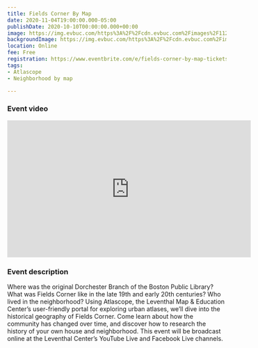 ```yaml
---
title: Fields Corner By Map
date: 2020-11-04T19:00:00.000-05:00
publishDate: 2020-10-10T00:00:00.000+00:00
image: https://img.evbuc.com/https%3A%2F%2Fcdn.evbuc.com%2Fimages%2F112555761%2F167762409652%2F1%2Foriginal.20200924-161748?w=1080&auto=format%2Ccompress&q=75&sharp=10&rect=98%2C0%2C1724%2C862&s=cd39c6a755ca5daf23bb69391068a2ac
backgroundImage: https://img.evbuc.com/https%3A%2F%2Fcdn.evbuc.com%2Fimages%2F112555761%2F167762409652%2F1%2Foriginal.20200924-161748?w=1080&auto=format%2Ccompress&q=75&sharp=10&rect=98%2C0%2C1724%2C862&s=cd39c6a755ca5daf23bb69391068a2ac
location: Online
fee: Free
registration: https://www.eventbrite.com/e/fields-corner-by-map-tickets-122577124479
tags:
- Atlascope
- Neighborhood by map

---
```

### Event video

<iframe width="560" height="315" src="https://www.youtube.com/embed/-iPoFOe8icQ" frameborder="0" allow="accelerometer; autoplay; clipboard-write; encrypted-media; gyroscope; picture-in-picture" allowfullscreen></iframe>

### Event description

Where was the original Dorchester Branch of the Boston Public Library? What was Fields Corner like in the late 19th and early 20th centuries? Who lived in the neighborhood? Using Atlascope, the Leventhal Map & Education Center’s user-friendly portal for exploring urban atlases, we’ll dive into the historical geography of Fields Corner. Come learn about how the community has changed over time, and discover how to research the history of your own house and neighborhood.
This event will be broadcast online at the Leventhal Center’s YouTube Live and Facebook Live channels.